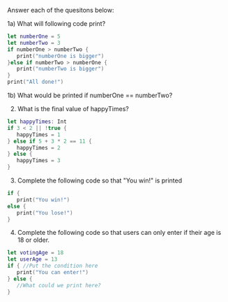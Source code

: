 Answer each of the quesitons below:

1a) What will following code print?

```swift
let numberOne = 5
let numberTwo = 3
if numberOne > numberTwo {
   print("numberOne is bigger")
}else if numberTwo > numberOne {
   print("numberTwo is bigger")
}
print("All done!")
```

1b) What would be printed if numberOne == numberTwo?

2) What is the final value of happyTimes?

```swift
let happyTimes: Int
if 3 < 2 || !true {
   happyTimes = 1
} else if 5 + 3 * 2 == 11 {
   happyTimes = 2
} else {
   happyTimes = 3
}
```

3) Complete the following code so that "You win!" is printed
```swift
if {
   print("You win!")
else {
   print("You lose!")
}
```

4) Complete the following code so that users can only enter if their age is 18 or older.
```swift
let votingAge = 18
let userAge = 13
if { //Put the condition here
   print("You can enter!")
} else {
   //What could we print here?
}
```


